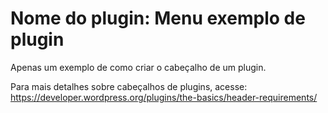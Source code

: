 # Nome do plugin: Menu exemplo de plugin

Apenas um exemplo de como criar o cabeçalho de um plugin.

Para mais detalhes sobre cabeçalhos de plugins, acesse: <https://developer.wordpress.org/plugins/the-basics/header-requirements/>
